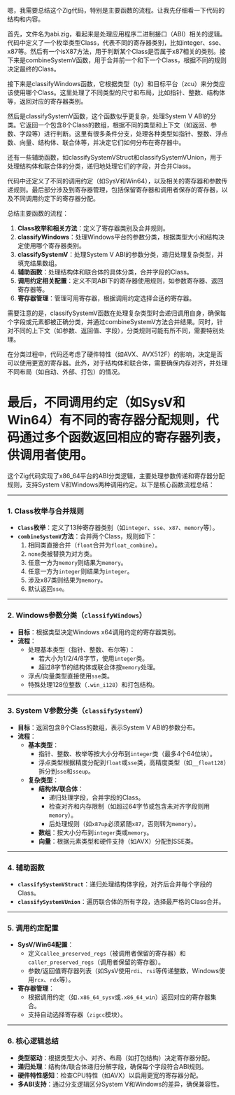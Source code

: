嗯，我需要总结这个Zig代码，特别是主要函数的流程。让我先仔细看一下代码的结构和内容。

首先，文件名为abi.zig，看起来是处理应用程序二进制接口（ABI）相关的逻辑。代码中定义了一个枚举类型Class，代表不同的寄存器类别，比如integer、sse、x87等。然后有一个isX87方法，用于判断某个Class是否属于x87相关的类别。接下来是combineSystemV函数，用于合并前一个和下一个Class，根据不同的规则决定最终的Class。

接下来是classifyWindows函数，它根据类型（ty）和目标平台（zcu）来分类应该使用哪个Class。这里处理了不同类型的尺寸和布局，比如指针、整数、结构体等，返回对应的寄存器类别。

然后是classifySystemV函数，这个函数似乎更复杂，处理System V ABI的分类。它返回一个包含8个Class的数组，根据不同的类型和上下文（如返回、参数、字段等）进行判断。这里有很多条件分支，处理各种类型如指针、整数、浮点数、向量、结构体、联合体等，并决定它们如何分布在寄存器中。

还有一些辅助函数，如classifySystemVStruct和classifySystemVUnion，用于处理结构体和联合体的分类，递归地处理它们的字段，并合并Class。

代码中还定义了不同的调用约定（如SysV和Win64），以及相关的寄存器和参数传递规则。最后部分涉及到寄存器管理，包括保留寄存器和调用者保存的寄存器，以及不同调用约定下的寄存器分配。

总结主要函数的流程：

1. **Class枚举和相关方法**：定义了寄存器类别及合并规则。
2. **classifyWindows**：处理Windows平台的参数分类，根据类型大小和结构决定使用哪个寄存器类别。
3. **classifySystemV**：处理System V ABI的参数分类，递归处理复杂类型，并填充结果数组。
4. **辅助函数**：处理结构体和联合体的具体分类，合并字段的Class。
5. **调用约定相关配置**：定义不同ABI下的寄存器使用规则，如参数寄存器、返回寄存器等。
6. **寄存器管理**：管理可用寄存器，根据调用约定选择合适的寄存器。

需要注意的是，classifySystemV函数在处理复杂类型时会递归调用自身，确保每个字段或元素都被正确分类，并通过combineSystemV方法合并结果。同时，针对不同的上下文（如参数、返回值、字段），分类规则可能有所不同，需要特别处理。

在分类过程中，代码还考虑了硬件特性（如AVX、AVX512F）的影响，决定是否可以使用更宽的寄存器。此外，对于结构体和联合体，需要确保内存对齐，并处理不同布局（如自动、外部、打包）的情况。

最后，不同调用约定（如SysV和Win64）有不同的寄存器分配规则，代码通过多个函数返回相应的寄存器列表，供调用者使用。
================================================
这个Zig代码实现了x86_64平台的ABI分类逻辑，主要处理参数传递和寄存器分配规则，支持System V和Windows两种调用约定。以下是核心函数流程总结：

---

### **1. Class枚举与合并规则**
- **`Class`枚举**：定义了13种寄存器类别（如`integer`、`sse`、`x87`、`memory`等）。
- **`combineSystemV`方法**：合并两个Class，规则如下：
  1. 相同类直接合并（`float`合并为`float_combine`）。
  2. `none`类被替换为对方类。
  3. 任意一方为`memory`则结果为`memory`。
  4. 任意一方为`integer`则结果为`integer`。
  5. 涉及x87类则结果为`memory`。
  6. 默认返回`sse`。

---

### **2. Windows参数分类（`classifyWindows`）**
- **目标**：根据类型决定Windows x64调用约定的寄存器类别。
- **流程**：
  - 处理基本类型（指针、整数、布尔等）：
    - 若大小为1/2/4/8字节，使用`integer`类。
    - 超过8字节的结构体或联合体按`memory`处理。
  - 浮点/向量类型直接使用`sse`类。
  - 特殊处理128位整数（`.win_i128`）和打包结构。

---

### **3. System V参数分类（`classifySystemV`）**
- **目标**：返回包含8个Class的数组，表示System V ABI的参数分布。
- **流程**：
  - **基本类型**：
    - 指针、整数、枚举等按大小分布到`integer`类（最多4个64位块）。
    - 浮点类型根据精度分配到`float`或`sse`类，高精度类型（如`__float128`）拆分到`sse`和`sseup`。
  - **复杂类型**：
    - **结构体/联合体**：
      - 递归处理字段，合并字段的Class。
      - 检查对齐和内存限制（如超过64字节或包含未对齐字段则用`memory`）。
      - 后处理规则（如`x87up`必须紧随`x87`，否则转为`memory`）。
    - **数组**：按大小分布到`integer`类或`memory`。
    - **向量**：根据元素类型和硬件支持（如AVX）分配到SSE类。

---

### **4. 辅助函数**
- **`classifySystemVStruct`**：递归处理结构体字段，对齐后合并每个字段的Class。
- **`classifySystemVUnion`**：遍历联合体的所有字段，选择最严格的Class合并。

---

### **5. 调用约定配置**
- **SysV/Win64配置**：
  - 定义`callee_preserved_regs`（被调用者保留的寄存器）和`caller_preserved_regs`（调用者保留的寄存器）。
  - 参数/返回值寄存器列表（如SysV使用`rdi`、`rsi`等传递整数，Windows使用`rcx`、`rdx`等）。
- **寄存器管理**：
  - 根据调用约定（如`.x86_64_sysv`或`.x86_64_win`）返回对应的寄存器集合。
  - 支持自动选择寄存器（`zigcc`模块）。

---

### **6. 核心逻辑总结**
- **类型驱动**：根据类型大小、对齐、布局（如打包结构）决定寄存器分配。
- **递归处理**：结构体/联合体递归分解字段，确保每个字段符合ABI规则。
- **硬件特性感知**：检查CPU特性（如AVX）以启用更宽的寄存器分配。
- **多ABI支持**：通过分支逻辑区分System V和Windows的差异，确保兼容性。